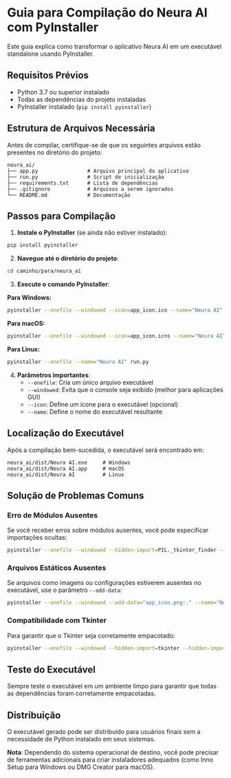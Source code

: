 # Guia para Compilação do Neura AI com PyInstaller

Este guia explica como transformar o aplicativo Neura AI em um executável standalone usando PyInstaller.

## Requisitos Prévios

- Python 3.7 ou superior instalado
- Todas as dependências do projeto instaladas
- PyInstaller instalado (`pip install pyinstaller`)

## Estrutura de Arquivos Necessária

Antes de compilar, certifique-se de que os seguintes arquivos estão presentes no diretório do projeto:

```
neura_ai/
├── app.py                # Arquivo principal do aplicativo
├── run.py                # Script de inicialização
├── requirements.txt      # Lista de dependências
├── .gitignore            # Arquivos a serem ignorados
└── README.md             # Documentação
```

## Passos para Compilação

1. **Instale o PyInstaller** (se ainda não estiver instalado):

```bash
pip install pyinstaller
```

2. **Navegue até o diretório do projeto**:

```bash
cd caminho/para/neura_ai
```

3. **Execute o comando PyInstaller**:

**Para Windows:**
```bash
pyinstaller --onefile --windowed --icon=app_icon.ico --name="Neura AI" run.py
```

**Para macOS:**
```bash
pyinstaller --onefile --windowed --icon=app_icon.icns --name="Neura AI" run.py
```

**Para Linux:**
```bash
pyinstaller --onefile --name="Neura AI" run.py
```

4. **Parâmetros importantes**:
   - `--onefile`: Cria um único arquivo executável
   - `--windowed`: Evita que o console seja exibido (melhor para aplicações GUI)
   - `--icon`: Define um ícone para o executável (opcional)
   - `--name`: Define o nome do executável resultante

## Localização do Executável

Após a compilação bem-sucedida, o executável será encontrado em:

```
neura_ai/dist/Neura AI.exe     # Windows
neura_ai/dist/Neura AI.app     # macOS
neura_ai/dist/Neura AI         # Linux
```

## Solução de Problemas Comuns

### Erro de Módulos Ausentes

Se você receber erros sobre módulos ausentes, você pode especificar importações ocultas:

```bash
pyinstaller --onefile --windowed --hidden-import=PIL._tkinter_finder --name="Neura AI" run.py
```

### Arquivos Estáticos Ausentes

Se arquivos como imagens ou configurações estiverem ausentes no executável, use o parâmetro `--add-data`:

```bash
pyinstaller --onefile --windowed --add-data="app_icon.png:." --name="Neura AI" run.py
```

### Compatibilidade com Tkinter

Para garantir que o Tkinter seja corretamente empacotado:

```bash
pyinstaller --onefile --windowed --hidden-import=tkinter --hidden-import=tkinter.ttk --name="Neura AI" run.py
```

## Teste do Executável

Sempre teste o executável em um ambiente limpo para garantir que todas as dependências foram corretamente empacotadas.

## Distribuição

O executável gerado pode ser distribuído para usuários finais sem a necessidade de Python instalado em seus sistemas.

**Nota**: Dependendo do sistema operacional de destino, você pode precisar de ferramentas adicionais para criar instaladores adequados (como Inno Setup para Windows ou DMG Creator para macOS).
